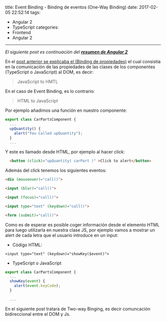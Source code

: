 title: Event Binding - Binding de eventos (One-Way Binding)
date: 2017-02-05 22:52:14
tags:
- Angular 2
- TypeScript
categories:
- Frontend
- Angular 2
---

*El siguiente post es continuación del **[resumen de Angular 2](/2017/01/30/angular2/)***

En el [post anterior se explicaba el (Binding de propiedades)](http://localhost:4000/2017/02/02/Angular2-dataBinging/) el cual consistía en la comunicación de las propiedades de las clases de los componentes (TypeScript o JavaScript) al DOM, es decir:

> JavaScript to HMTL

En el caso de Event Binding, es lo contrario:

> HTML to JavaScript

Por ejemplo añadimos una función en nuestro componente:

```js
export class CarPartsComponent {
  ...
  upQuantity() {
    alert("You Called upQuantity");
  }
  ...
```

Y este es llamado desde HTML, por ejemplo al hacer click:

```HTML
  <button (click)="upQuantity( carPart )" >Click to alert</button>
```

Además del click tenemos los siguientes eventos:


```HTML
<div (mouseover)="call()">

<input (blur)="call()">

<input (focus)="call()">

<input type="text" (keydown)="call()">

<form (submit)="call()">
```

Como es de esperar es posible coger información desde el elemento HTML para luego utilizarla en nuestra clase JS, por ejemplo vamos a mostrar un alert de cada letra que el usuario introduce en un input:

* Código HTML:

```HMTL
<input type="text" (keydown)="showKey($event)">
```

* TypeScript o JavaScript

```js
export class CarPartsComponent {
  ...
  showKey(event) {
    alert(event.keyCode);
  }

  ...
```  

En el siguiente post tratara de Two-way Binging, es decir comuncación bidireccional entre el DOM y Js.

